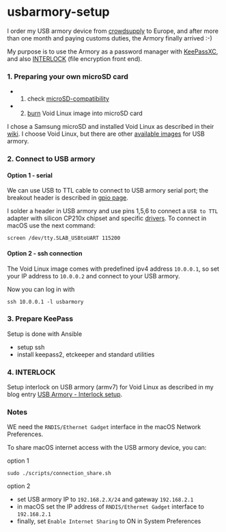 # usbarmory-setup

I order my USB armory device from [crowdsupply](https://www.crowdsupply.com/inverse-path/usb-armory) to Europe, and after more than one month and paying customs duties, the Armory finally arrived :-)

My purpose is to use the Armory as a password manager with [KeePassXC](https://keepassxc.org/),
and also [INTERLOCK](https://github.com/f-secure-foundry/interlock) (file encryption front end).

### 1. Preparing your own microSD card
- 1. check [microSD-compatibility](https://github.com/inversepath/usbarmory/wiki/microSD-compatibility)
- 2. [burn](https://voidlinux.miraheze.org/wiki/USB_Armory#Installation) Void Linux image into microSD card 

I chose a Samsung microSD and installed Void Linux as described in their [wiki](https://voidlinux.miraheze.org/wiki/USB_Armory).
I choose Void Linux, but there are other [available images](https://github.com/inversepath/usbarmory/wiki/Available-images) for USB armory.

### 2. Connect to USB armory

#### Option 1 - serial
We can use USB to TTL cable to connect to USB armory serial port; the breakout header is described in [gpio page](https://github.com/inversepath/usbarmory/wiki/GPIOs).

I solder a header in USB armory and use pins 1,5,6 to connect a `USB to TTL` adapter with silicon CP210x chipset and specific [drivers](https://www.silabs.com/products/development-tools/software/usb-to-uart-bridge-vcp-drivers).
To connect in macOS use the next command:
```
screen /dev/tty.SLAB_USBtoUART 115200
```

#### Option 2 - ssh connection
The Void Linux image comes with predefined ipv4 address `10.0.0.1`, so set your IP address to `10.0.0.2` and connect to your USB armory. 

Now you can log in with
```
ssh 10.0.0.1 -l usbarmory
```

### 3. Prepare KeePass
Setup is done with Ansible
  - setup ssh
  - install keepass2, etckeeper and standard utilities

### 4. INTERLOCK
Setup interlock on USB armory (armv7) for Void Linux as described in my blog entry [USB Armory - Interlock setup](http://blog.arainho.me/2020/02/12/usbarmory-interlock.html).

### Notes
WE need the `RNDIS/Ethernet Gadget` interface in the macOS Network Preferences.

To share macOS internet access with the USB armory device, you can:

option 1
```
sudo ./scripts/connection_share.sh
```

option 2
  - set USB armory IP to `192.168.2.X/24` and gateway `192.168.2.1`
  - in macOS set the IP address of `RNDIS/Ethernet Gadget` interface to `192.168.2.1`
  - finally, set `Enable Internet Sharing` to ON in System Preferences

